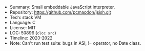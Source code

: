 * Summary:    Small embeddable JavaScript interpreter.
* Repository: https://github.com/pcmacdon/jsish.git
* Tech:       stack VM
* Language:   C
* License:    MIT
* LOC:        50896 (`cloc src`)
* Timeline:   2020-2022
* Note:       Can't run test suite: bugs in ASI, != operator, no Date class.
